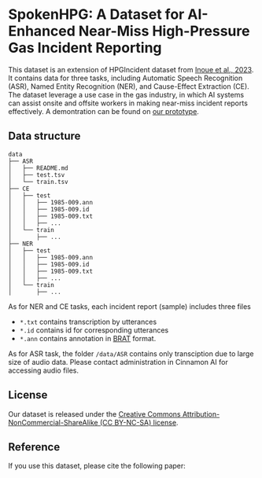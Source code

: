 # SpokenHPG: A Dataset for AI-Enhanced Near-Miss High-Pressure Gas Incident Reporting

This dataset is an extension of HPGIncident dataset from [Inoue et al., 2023](https://github.com/Cinnamon/incident-ai-dataset).
It contains data for three tasks, including Automatic Speech Recognition (ASR), Named Entity Recognition (NER), and Cause-Effect Extraction (CE). 
The dataset leverage a use case in the gas industry, in which AI systems can assist onsite and offsite workers in making near-miss incident reports effectively.
A demontration can be found on [our prototype](https://bit.ly/incident-ai-demo).


## Data structure
```
data
├── ASR
│   ├── README.md
│   ├── test.tsv
│   └── train.tsv
├── CE
│   ├── test
│   │   ├── 1985-009.ann
│   │   ├── 1985-009.id
│   │   ├── 1985-009.txt
│   │   ├── ...
│   └── train
│       ├── ...
├── NER
│   ├── test
│   │   ├── 1985-009.ann
│   │   ├── 1985-009.id
│   │   ├── 1985-009.txt
│   │   ├── ...
│   └── train
│       ├── ...
```
As for NER and CE tasks, each incident report (sample) includes three files
- `*.txt` contains transcription by utterances
- `*.id` contains id for corresponding utterances
- `*.ann` contains annotation in [BRAT](https://brat.nlplab.org/) format.

As for ASR task, the folder `/data/ASR` contains only transciption due to large size of audio data.
Please contact administration in Cinnamon AI for accessing audio files.


## License
Our dataset is released under the [Creative Commons Attribution-NonCommercial-ShareAlike (CC BY-NC-SA) license](LICENSE).

## Reference
If you use this dataset, please cite the following paper:
```

```